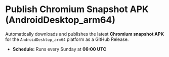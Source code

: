 # Publish Chromium Snapshot APK (AndroidDesktop_arm64)

Automatically downloads and publishes the latest **Chromium snapshot APK** for the `AndroidDesktop_arm64` platform as a GitHub Release.

- **Schedule:** Runs every Sunday at **06:00 UTC**
